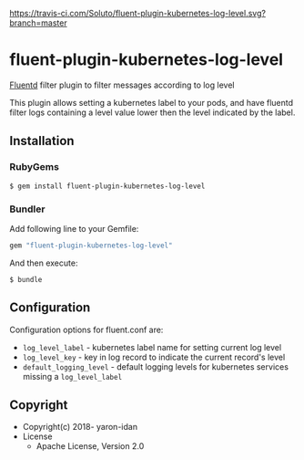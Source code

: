 https://travis-ci.com/Soluto/fluent-plugin-kubernetes-log-level.svg?branch=master

# fluent-plugin-kubernetes-log-level

[Fluentd](https://fluentd.org/) filter plugin to filter messages according to log level

This plugin allows setting a kubernetes label to your pods, and have fluentd filter logs containing a level value lower then the level indicated by the label.

## Installation

### RubyGems

```
$ gem install fluent-plugin-kubernetes-log-level
```

### Bundler

Add following line to your Gemfile:

```ruby
gem "fluent-plugin-kubernetes-log-level"
```

And then execute:

```
$ bundle
```

## Configuration

Configuration options for fluent.conf are:

* `log_level_label` - kubernetes label name for setting current log level
* `log_level_key` - key in log record to indicate the current record's level
* `default_logging_level` - default logging levels for kubernetes services missing a `log_level_label`

## Copyright

* Copyright(c) 2018- yaron-idan
* License
  * Apache License, Version 2.0

